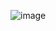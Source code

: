 ![image](https://github.com/9M2PJU/Quansheng_UV-K5_Firmware/assets/991353/aba8fe47-d41c-4008-abcc-0326fefdb6ec)
